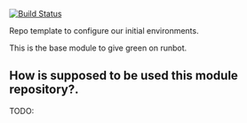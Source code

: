 [![Build Status](https://travis-ci.org/vauxoo-dev/vauxooci-testeable.svg?branch=master)](https://travis-ci.org/vauxoo-dev/vauxooci-testeable)


Repo template to configure our initial environments.

This is the base module to give green on runbot.

How is supposed to be used this module repository?.
---

TODO:

